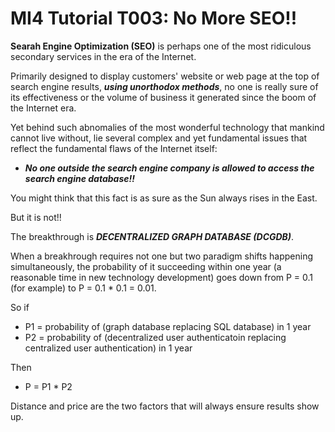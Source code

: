 # MI4 Tutorial T003: No More SEO!!

__Searah Engine Optimization (SEO)__ is perhaps one of the most ridiculous secondary services in the era of the Internet.

Primarily designed to display customers' website or web page at the top of search engine results, ___using unorthodox methods___, no one is really sure of its effectiveness or the volume of business it generated since the boom of the Internet era.

Yet behind such abnomalies of the most wonderful technology that mankind cannot live without, lie several complex and yet fundamental issues that reflect the fundamental flaws of the Internet itself:

- ___No one outside the search engine company is allowed to access the search engine database!!___

You might think that this fact is as sure as the Sun always rises in the East.

But it is not!!

The breakthrough is ___DECENTRALIZED GRAPH DATABASE (DCGDB)___.

When a breakhrough requires not one but two paradigm shifts happening simultaneously, the probability of it succeeding within one year (a reasonable time in new technology development) goes down from P = 0.1 (for example) to P = 0.1 * 0.1 = 0.01.

So if 

- P1 = probability of (graph database replacing SQL database) in 1 year
- P2 = probability of (decentralized user authenticatoin replacing centralized user authentication) in 1 year

Then

- P = P1 * P2

Distance and price are the two factors that will always ensure results show up.

